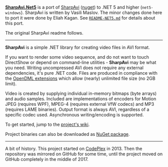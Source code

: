 [**SharpAvi.Net5**](https://www.nuget.org/packages/SharpAvi.Net5) is a port of [SharpAvi](https://github.com/baSSiLL/SharpAvi) ([nuget](https://www.nuget.org/packages/SharpAvi/)) to .NET 5 and higher (`net5-windows`). SharpAvi is written by Vasili Maslov. The minor changes done here to port it were done by Eliah Kagan. See [`README-NET5.md`](https://github.com/EliahKagan/SharpAvi/blob/net5/README-NET5.md) for details about this port.

The original SharpAvi readme follows.

***

**SharpAvi** is a simple .NET library for creating video files in AVI format.

If you want to render some video sequence, and do not want to touch DirectShow or depend on command-line utilities - **SharpAvi** may be what you need.
Writing uncompressed AVI does not require any external dependencies, it's pure .NET code. Files are produced in compliance with the [OpenDML extensions](http://www.jmcgowan.com/avitech.html#OpenDML) which allow (nearly) unlimited file size (no 2GB limit).

Video is created by supplying individual in-memory bitmaps (byte arrays) and audio samples. Included are implementations of encoders for Motion JPEG (requires WPF), MPEG-4 (requires external VfW codecs) and MP3 (requires LAME binaries). Output format is always AVI, regardless of a specific codec used. Asynchronous writing/encoding is supported.

To get started, jump to the [project's wiki](https://github.com/baSSiLL/SharpAvi/wiki/Home).

Project binaries can also be downloaded as [NuGet package](https://www.nuget.org/packages/SharpAvi/).

***

A bit of history. This project started on [CodePlex](https://sharpavi.codeplex.com/) in 2013. Then the repository was mirrored on GitHub for some time, until the project moved on GitHub completely in the middle of 2017.
